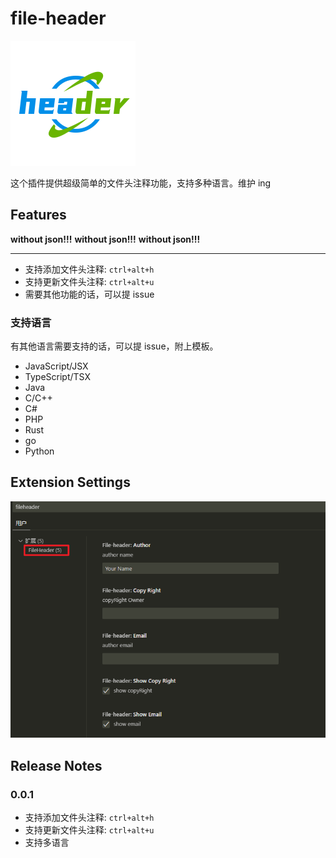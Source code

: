 # file-header

![logo](images/logo.png)

这个插件提供超级简单的文件头注释功能，支持多种语言。维护 ing

## Features

**without json!!!**
**without json!!!**
**without json!!!**

---

- 支持添加文件头注释: `ctrl+alt+h`
- 支持更新文件头注释: `ctrl+alt+u`
- 需要其他功能的话，可以提 issue

### 支持语言

有其他语言需要支持的话，可以提 issue，附上模板。

- JavaScript/JSX
- TypeScript/TSX
- Java
- C/C++
- C#
- PHP
- Rust
- go
- Python

## Extension Settings

![setting](images/setting.png)

## Release Notes

### 0.0.1

- 支持添加文件头注释: `ctrl+alt+h`
- 支持更新文件头注释: `ctrl+alt+u`
- 支持多语言
